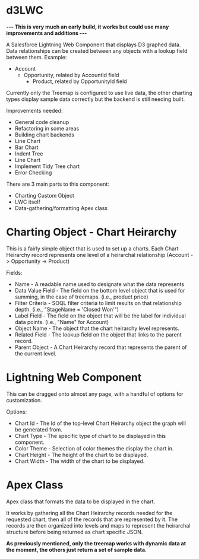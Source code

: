 # d3LWC
**--- This is very much an early build, it works but could use many improvements and additions ---**

A Salesforce Lightning Web Component that displays D3 graphed data. Data relationships can be created between any objects with a lookup field between them.
Example:
* Account
  * Opportunity, related by AccountId field
    * Product, related by OpportunityId field
   
Currently only the Treemap is configured to use live data, the other charting types display sample data correctly but the backend is still needing built. 

Improvements needed:
* General code cleanup
* Refactoring in some areas
* Building chart backends
 * Line Chart
 * Bar Chart
 * Indent Tree
 * Line Chart
* Implement Tidy Tree chart
* Error Checking

There are 3 main parts to this component:
* Charting Custom Object 
* LWC itself
* Data-gathering/formatting Apex class

# Charting Object - Chart Heirarchy

This is a fairly simple object that is used to set up a charts. Each Chart Heirarchy record represents one level of a heirarchal relationship (Account -> Opportunity -> Product)

Fields:
* Name - A readable name used to designate what the data represents
* Data Value Field - The field on the bottom level object that is used for summing, in the case of treemaps. (i.e., product price)
* Filter Criteria - SOQL filter criteria to limit results on that relationship depth. (i.e., "StageName = 'Closed Won'")
* Label Field - The field on the object that will be the label for individual data points. (i.e., "Name" for Account)
* Object Name - The object that the chart heirarchy level represents.
* Related Field - The lookup field on the object that links to the parent record.
* Parent Object - A Chart Heirarchy record that represents the parent of the current level.

# Lightning Web Component

This can be dragged onto almost any page, with a handful of options for customization. 

Options:
* Chart Id - The Id of the top-level Chart Heirarchy object the graph will be generated from.
* Chart Type - The specific type of chart to be displayed in this component. 
* Color Theme - Selection of color themes the display the chart in.
* Chart Height - The height of the chart to be displayed.
* Chart Width - The width of the chart to be displayed.

# Apex Class

Apex class that formats the data to be displayed in the chart. 

It works by gathering all the Chart Heirarchy records needed for the requested chart, then all of the records that are represented by it. 
The records are then organized into levels and maps to represent the heirarchal structure before being returned as chart specific JSON. 

**As previously mentioned, only the treemap works with dynamic data at the moment, the others just return a set of sample data.**
